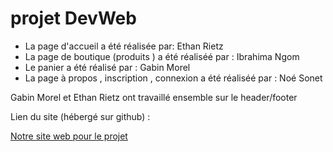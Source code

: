 # projet DevWeb

- La page d'accueil a été réalisée par: Ethan Rietz
- La page  de boutique (produits ) a été réaliséé par : Ibrahima Ngom
- Le  panier a été réalisé par : Gabin Morel
- La page à propos , inscription , connexion a été réaliséé par : Noé Sonet

Gabin Morel et Ethan Rietz ont travaillé ensemble sur le header/footer

Lien du site (hébergé sur github) : 


[Notre site web pour le projet](https://noe-sonet.github.io/projet-html/) 

